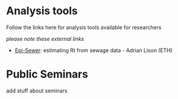 # Analysis tools

Follow the links here for analysis tools available for researchers

_please note these external links_

- [Epi-Sewer](https://github.com/adrian-lison/EpiSewer): estimating Rt from sewage data - Adrian Lison (ETH)

# Public Seminars

add stuff about seminars
